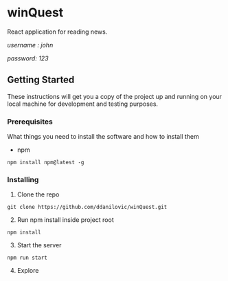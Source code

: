 # winQuest

React application for reading news.

*username : john*

*password: 123*

## Getting Started

These instructions will get you a copy of the project up and running on your local machine for development and testing purposes.

### Prerequisites

What things you need to install the software and how to install them

- npm

```
npm install npm@latest -g
```

### Installing

1. Clone the repo

```
git clone https://github.com/ddanilovic/winQuest.git
```

2. Run npm install inside project root

```
npm install
```

3. Start the server

```
npm run start
```

4. Explore
